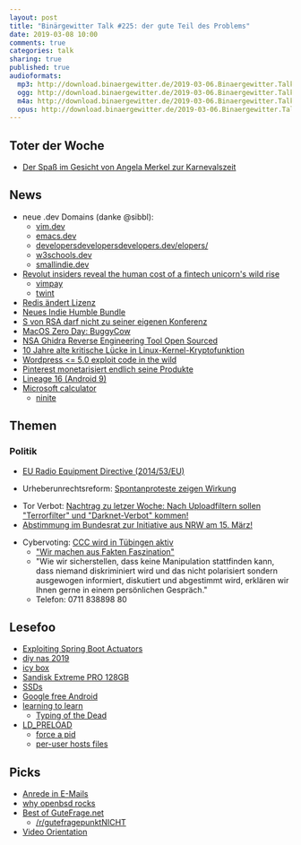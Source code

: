 ```yaml
---
layout: post
title: "Binärgewitter Talk #225: der gute Teil des Problems"
date: 2019-03-08 10:00
comments: true
categories: talk
sharing: true
published: true
audioformats:
  mp3: http://download.binaergewitter.de/2019-03-06.Binaergewitter.Talk.225.mp3
  ogg: http://download.binaergewitter.de/2019-03-06.Binaergewitter.Talk.225.ogg
  m4a: http://download.binaergewitter.de/2019-03-06.Binaergewitter.Talk.225.m4a
  opus: http://download.binaergewitter.de/2019-03-06.Binaergewitter.Talk.225.opus
---
```


## Toter der Woche
- [Der Spaß im Gesicht von Angela Merkel zur Karnevalszeit]( https://twitter.com/StanM3/status/962057527138557952/video/1 )

## News
- neue .dev Domains (danke @sibbl):
  - [vim.dev](vim.dev)
  - [emacs.dev](emacs.dev)
  - [developersdevelopersdevelopers.dev/elopers/](developersdevelopersdevelopers.dev/elopers/)
  - [w3schools.dev](w3schools.dev)
  - [smallindie.dev](smallindie.dev)
- [Revolut insiders reveal the human cost of a fintech unicorn's wild rise]( 
https://www.wired.co.uk/article/revolut-trade-unions-labour-fintech-politics-storonsky ) 
  * [vimpay]( https://www.vimpay.de/ )
  * [twint]( https://www.twint.ch/en/ )
- [Redis ändert Lizenz]( https://www.heise.de/developer/meldung/Redis-aendert-Lizenzstruktur-erneut-4315817.html )
- [Neues Indie Humble Bundle]( https://www.humblebundle.com/games/humble-indie-bundle-20 )
- [S von RSA darf nicht zu seiner eigenen 
Konferenz](https://www.heise.de/newsticker/meldung/RSA-Conference-RSA-Mitentwickler-Shamir-erhaelt-kein-US-Visum-4327608.html)
- [MacOS Zero Day: BuggyCow]( https://www.wired.com/story/google-project-zero-buggycow-macos-zero-day/ ) 
- [NSA Ghidra Reverse Engineering Tool Open Sourced]( https://www.nsa.gov/resources/everyone/ghidra/ )
- [10 Jahre alte kritische Lücke in Linux-Kernel-Kryptofunktion]( 
https://www.heise.de/security/meldung/10-Jahre-alte-kritische-Luecke-in-Linux-Kernel-Kryptofunktion-entdeckt-4315290.html )
- [Wordpress <= 5.0 exploit code in the wild]( https://gist.github.com/allyshka/f159c0b43f1374f87f2c3817d6401fd6 )
- [Pinterest monetarisiert endlich seine Produkte]( https://www.heise.de/newsticker/meldung/Pinterest-fuehrt-Werbeanzeigen-in-Deutschland-ein-4327276.html )
- [Lineage 16 (Android 9)]( https://www.heise.de/newsticker/meldung/LineageOS-16-Update-bringt-endlich-Android-9-Pie-auf-alte-Smartphones-4324420.html )
- [Microsoft calculator]( https://github.com/Microsoft/calculator )
  - [ninite]( https://ninite.com/ )


## Themen

### Politik
- [EU Radio Equipment Directive (2014/53/EU)]( https://blog.mehl.mx/2019/protect-freedom-on-radio-devices-raise-your-voice-today/ )

- Urheberunrechtsreform: [Spontanproteste zeigen Wirkung]( https://twitter.com/Linuzifer/status/1103046387648876545 )
* Tor Verbot: [Nachtrag zu letzer Woche: Nach Uploadfiltern sollen "Terrorfilter" und "Darknet-Verbot" kommen!]( 
https://www.heise.de/ct/artikel/Editorial-Freiheit-und-Demokratie-4321985.html )
 * [Abstimmung im Bundesrat zur Initiative aus NRW am 15. März!]( https://twitter.com/annalist/status/1103247487610040320 )

- Cybervoting: [CCC wird in Tübingen aktiv]( https://www.cccs.de/2019-02-28-cybervoting-tuebingen/ )
  * ["Wir machen aus Fakten Faszination"]( https://www.neongelb.eu/ )
  * "Wie wir sicherstellen, dass keine Manipulation stattfinden kann, dass niemand diskriminiert wird und das nicht polarisiert sondern ausgewogen informiert, 
diskutiert und abgestimmt wird, erklären wir Ihnen gerne in einem persönlichen Gespräch."
  * Telefon: 0711 838898 80


## Lesefoo
- [Exploiting Spring Boot Actuators]( https://securityboulevard.com/2019/02/exploiting-spring-boot-actuators/ )
- [diy nas 2019]( https://blog.briancmoses.com/2019/03/diy-nas-2019-edition.html )
- [icy box]( https://www.brack.ch/icy-box-externes-gehaeuse-839516 )
- [Sandisk Extreme PRO 128GB]( https://www.amazon.de/SanDisk-Extreme-128GB-Solid-USB-Flash-Laufwerk/dp/B01MU8TZRV/ )
- [SSDs](https://www.backblaze.com/blog/how-reliable-are-ssds/ )
- [Google free Android]( https://niftylettuce.com/posts/google-free-android-setup/#google-free-android-setup )
- [learning to learn]( https://css-tricks.com/learning-to-learn/ )
  - [Typing of the Dead](https://en.wikipedia.org/wiki/The_Typing_of_the_Dead)
- [LD_PRELOAD]( https://blog.jessfraz.com/post/ld_preload/ )
  * [force a pid]( https://twitter.com/kees_cook/status/1094391729422123008 )
  * [per-user hosts files]( https://github.com/figiel/hosts )

## Picks
- [Anrede in E-Mails]( https://vosotros.glitch.me/ )
- [why openbsd rocks]( https://why-openbsd.rocks/fact/ )
- [Best of GuteFrage.net](https://imgur.com/a/B758Vtk)
  - [/r/gutefragepunktNICHT]( https://old.reddit.com/r/gutefragepunktNICHT/ )
- [Video Orientation]( https://xkcd.com/2119/ )
